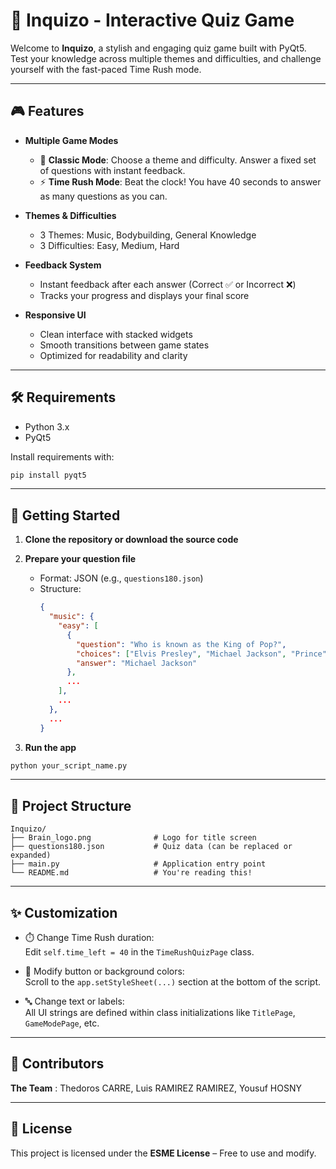 # 🧠 Inquizo - Interactive Quiz Game

Welcome to **Inquizo**, a stylish and engaging quiz game built with PyQt5. Test your knowledge across multiple themes and difficulties, and challenge yourself with the fast-paced Time Rush mode.

---

## 🎮 Features

- **Multiple Game Modes**
  - 🎯 **Classic Mode**: Choose a theme and difficulty. Answer a fixed set of questions with instant feedback.
  - ⚡ **Time Rush Mode**: Beat the clock! You have 40 seconds to answer as many questions as you can.

- **Themes & Difficulties**
  - 3 Themes: Music, Bodybuilding, General Knowledge
  - 3 Difficulties: Easy, Medium, Hard

- **Feedback System**
  - Instant feedback after each answer (Correct ✅ or Incorrect ❌)
  - Tracks your progress and displays your final score

- **Responsive UI**
  - Clean interface with stacked widgets
  - Smooth transitions between game states
  - Optimized for readability and clarity

---

## 🛠️ Requirements

- Python 3.x
- PyQt5

Install requirements with:

```bash
pip install pyqt5
```

---

## 🚀 Getting Started

1. **Clone the repository or download the source code**

2. **Prepare your question file**  
   - Format: JSON (e.g., `questions180.json`)
   - Structure:
     ```json
     {
       "music": {
         "easy": [
           {
             "question": "Who is known as the King of Pop?",
             "choices": ["Elvis Presley", "Michael Jackson", "Prince", "Freddie Mercury"],
             "answer": "Michael Jackson"
           },
           ...
         ],
         ...
       },
       ...
     }
     ```

3. **Run the app**

```bash
python your_script_name.py
```

---

## 📂 Project Structure

```
Inquizo/
├── Brain_logo.png              # Logo for title screen
├── questions180.json           # Quiz data (can be replaced or expanded)
├── main.py                     # Application entry point
└── README.md                   # You're reading this!
```

---

## ✨ Customization

- ⏱️ Change Time Rush duration:  
  Edit `self.time_left = 40` in the `TimeRushQuizPage` class.

- 🎨 Modify button or background colors:  
  Scroll to the `app.setStyleSheet(...)` section at the bottom of the script.

- 🔤 Change text or labels:  
  All UI strings are defined within class initializations like `TitlePage`, `GameModePage`, etc.

---

## 👥 Contributors  
**The Team** : Thedoros CARRE, Luis RAMIREZ RAMIREZ, Yousuf HOSNY

---

## 📜 License  
This project is licensed under the **ESME License** – Free to use and modify.
